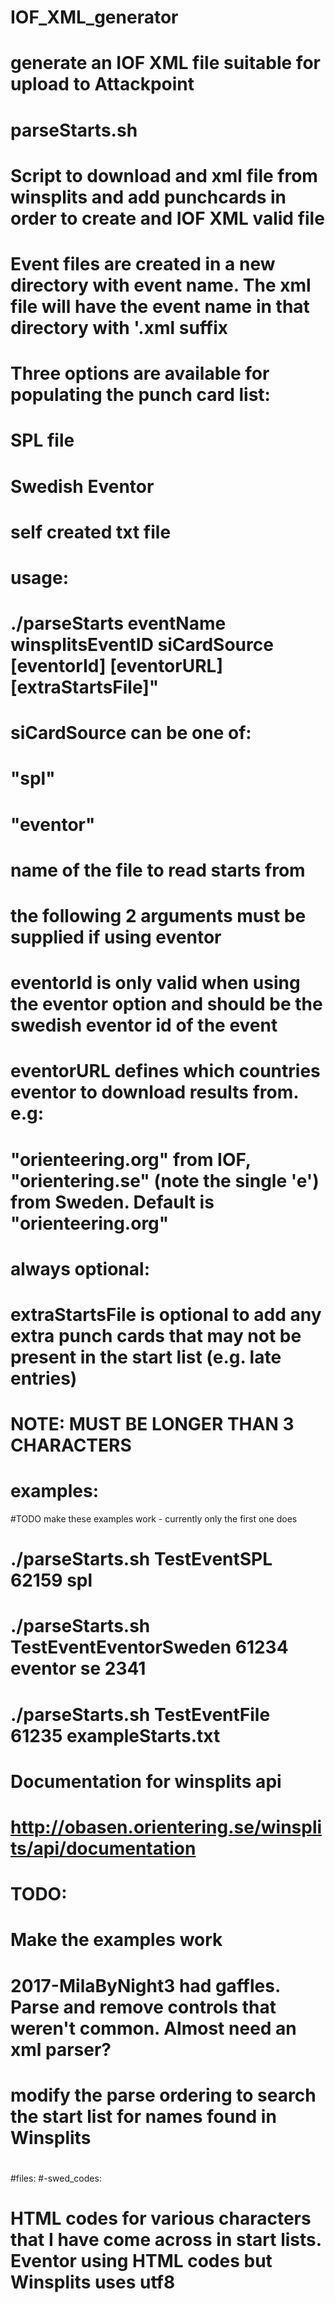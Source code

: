 
# IOF_XML_generator
# generate an IOF XML file suitable for upload to Attackpoint
#
# parseStarts.sh
# Script to download and xml file from winsplits and add punchcards in order to create and IOF XML valid file
# Event files are created in a new directory with event name. The xml file will have the event name in that directory with '.xml suffix

#
# Three options are available for populating the punch card list:
#   SPL file
#   Swedish Eventor
#   self created txt file
#
# usage:
#   ./parseStarts eventName winsplitsEventID siCardSource [eventorId] [eventorURL] [extraStartsFile]"
#
# siCardSource can be one of:
#   "spl"
#   "eventor"
#   name of the file to read starts from
#
# the following 2 arguments must be supplied if using eventor
# eventorId is only valid when using the eventor option and should be the swedish eventor id of the event
# eventorURL defines which countries eventor to download results from. e.g:
#   "orienteering.org" from IOF, "orientering.se" (note the single 'e') from Sweden. Default is "orienteering.org"
#
# always optional:
# extraStartsFile is optional to add any extra punch cards that may not be present in the start list (e.g. late entries)
#   NOTE: MUST BE LONGER THAN 3 CHARACTERS
#
# examples:
#TODO make these examples work - currently only the first one does
#   ./parseStarts.sh TestEventSPL 62159 spl
#   ./parseStarts.sh TestEventEventorSweden 61234 eventor se 2341
#   ./parseStarts.sh TestEventFile 61235 exampleStarts.txt
#
# Documentation for winsplits api
# http://obasen.orientering.se/winsplits/api/documentation

# TODO:
# Make the examples work
# 2017-MilaByNight3 had gaffles. Parse and remove controls that weren't common. Almost need an xml parser?
# modify the parse ordering to search the start list for names found in Winsplits
#
#files:
#-swed_codes:
#    HTML codes for various characters that I have come across in start lists. Eventor using HTML codes but Winsplits uses utf8
